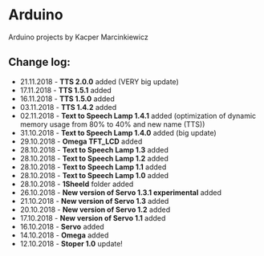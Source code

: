 # Arduino
Arduino projects by Kacper Marcinkiewicz

## Change log:

* 21.11.2018 - <b>TTS 2.0.0</b> added (VERY big update)
* 17.11.2018 - <b>TTS 1.5.1</b> added
* 16.11.2018 - <b>TTS 1.5.0</b> added
* 03.11.2018 - <b>TTS 1.4.2</b> added
* 02.11.2018 - <b>Text to Speech Lamp 1.4.1</b> added (optimization of dynamic memory usage from 80% to 40% and new name (TTS))
* 31.10.2018 - <b>Text to Speech Lamp 1.4.0</b> added (big update)
* 29.10.2018 - <b>Omega TFT_LCD</b> added
* 28.10.2018 - <b>Text to Speech Lamp 1.3</b> added
* 28.10.2018 - <b>Text to Speech Lamp 1.2</b> added
* 28.10.2018 - <b>Text to Speech Lamp 1.1</b> added
* 28.10.2018 - <b>Text to Speech Lamp 1.0</b> added
* 28.10.2018 - <b>1Sheeld</b> folder added
* 26.10.2018 - <b>New version of Servo 1.3.1 experimental</b> added
* 21.10.2018 - <b>New version of Servo 1.3</b> added
* 20.10.2018 - <b>New version of Servo 1.2</b> added
* 17.10.2018 - <b>New version of Servo 1.1</b> added
* 16.10.2018 - <b>Servo</b> added
* 14.10.2018 - <b>Omega</b> added
* 12.10.2018 - <b>Stoper 1.0</b> update!
